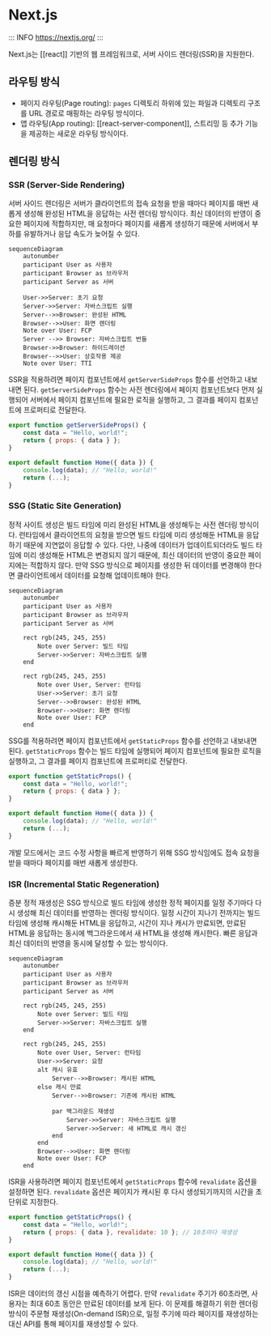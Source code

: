 # Next.js

::: INFO
https://nextjs.org/
:::

Next.js는 [[react]] 기반의 웹 프레임워크로, 서버 사이드 렌더링(SSR)을 지원한다.

## 라우팅 방식

- 페이지 라우팅(Page routing): `pages` 디렉토리 하위에 있는 파일과 디렉토리 구조를 URL 경로로 매핑하는 라우팅 방식이다.
- 앱 라우팅(App routing): [[react-server-component]], 스트리밍 등 추가 기능을 제공하는 새로운 라우팅 방식이다.

## 렌더링 방식

### SSR (Server-Side Rendering)

서버 사이드 렌더링은 서버가 클라이언트의 접속 요청을 받을 때마다 페이지를 매번 새롭게 생성해 완성된 HTML을 응답하는 사전 렌더링 방식이다. 최신 데이터의 반영이 중요한 페이지에 적합하지만, 매 요청마다 페이지를 새롭게 생성하기 때문에 서버에서 부하를 유발하거나 응답 속도가 늦어질 수 있다.

```mermaid
sequenceDiagram
    autonumber
    participant User as 사용자
    participant Browser as 브라우저
    participant Server as 서버

    User->>Server: 초기 요청
    Server->>Server: 자바스크립트 실행
    Server-->>Browser: 완성된 HTML
    Browser-->>User: 화면 렌더링
    Note over User: FCP
    Server -->> Browser: 자바스크립트 번들
    Browser->>Browser: 하이드레이션
    Browser-->>User: 상호작용 제공
    Note over User: TTI
```

SSR을 적용하려면 페이지 컴포넌트에서 `getServerSideProps` 함수를 선언하고 내보내면 된다. `getServerSideProps` 함수는 사전 렌더링에서 페이지 컴포넌트보다 먼저 실행되어 서버에서 페이지 컴포넌트에 필요한 로직을 실행하고, 그 결과를 페이지 컴포넌트에 프로퍼티로 전달한다.

```javascript
export function getServerSideProps() {
    const data = "Hello, world!";
    return { props: { data } };
}

export default function Home({ data }) {
    console.log(data); // "Hello, world!"
    return (...);
}
```

### SSG (Static Site Generation)

정적 사이트 생성은 빌드 타임에 미리 완성된 HTML을 생성해두는 사전 렌더링 방식이다. 런타임에서 클라이언트의 요청을 받으면 빌드 타임에 미리 생성해둔 HTML을 응답하기 때문에 지연없이 응답할 수 있다. 다만, 나중에 데이터가 업데이트되더라도 빌드 타임에 미리 생성해둔 HTML은 변경되지 않기 때문에, 최신 데이터의 반영이 중요한 페이지에는 적합하지 않다. 만약 SSG 방식으로 페이지를 생성한 뒤 데이터를 변경해야 한다면 클라이언트에서 데이터를 요청해 업데이트해야 한다.

```mermaid
sequenceDiagram
    autonumber
    participant User as 사용자
    participant Browser as 브라우저
    participant Server as 서버

    rect rgb(245, 245, 255)
        Note over Server: 빌드 타임
        Server->>Server: 자바스크립트 실행
    end

    rect rgb(245, 245, 255)
        Note over User, Server: 런타임
        User->>Server: 초기 요청
        Server-->>Browser: 완성된 HTML
        Browser-->>User: 화면 렌더링
        Note over User: FCP
    end
```

SSG를 적용하려면 페이지 컴포넌트에서 `getStaticProps` 함수를 선언하고 내보내면 된다. `getStaticProps` 함수는 빌드 타임에 실행되어 페이지 컴포넌트에 필요한 로직을 실행하고, 그 결과를 페이지 컴포넌트에 프로퍼티로 전달한다.

```javascript
export function getStaticProps() {
    const data = "Hello, world!";
    return { props: { data } };
}

export default function Home({ data }) {
    console.log(data); // "Hello, world!"
    return (...);
}
```

개발 모드에서는 코드 수정 사항을 빠르게 반영하기 위해 SSG 방식임에도 접속 요청을 받을 때마다 페이지를 매번 새롭게 생성한다.

### ISR (Incremental Static Regeneration)

증분 정적 재생성은 SSG 방식으로 빌드 타임에 생성한 정적 페이지를 일정 주기마다 다시 생성해 최신 데이터를 반영하는 렌더링 방식이다. 일정 시간이 지나기 전까지는 빌드 타임에 생성해 캐시해둔 HTML을 응답하고, 시간이 지나 캐시가 만료되면, 만료된 HTML을 응답하는 동시에 백그라운드에서 새 HTML을 생성해 캐시한다. 빠른 응답과 최신 데이터의 반영을 동시에 달성할 수 있는 방식이다.

```mermaid
sequenceDiagram
    autonumber
    participant User as 사용자
    participant Browser as 브라우저
    participant Server as 서버

    rect rgb(245, 245, 255)
        Note over Server: 빌드 타임
        Server->>Server: 자바스크립트 실행
    end

    rect rgb(245, 245, 255)
        Note over User, Server: 런타임
        User->>Server: 요청
        alt 캐시 유효
            Server-->>Browser: 캐시된 HTML
        else 캐시 만료
            Server-->>Browser: 기존에 캐시된 HTML

            par 백그라운드 재생성
                Server->>Server: 자바스크립트 실행
                Server->>Server: 새 HTML로 캐시 갱신
            end
        end
        Browser-->>User: 화면 렌더링
        Note over User: FCP
    end
```

ISR을 사용하려면 페이지 컴포넌트에서 `getStaticProps` 함수에 `revalidate` 옵션을 설정하면 된다. `revalidate` 옵션은 페이지가 캐시된 후 다시 생성되기까지의 시간을 초 단위로 지정한다.

```javascript
export function getStaticProps() {
    const data = "Hello, world!";
    return { props: { data }, revalidate: 10 }; // 10초마다 재생성
}

export default function Home({ data }) {
    console.log(data); // "Hello, world!"
    return (...);
}
```

ISR은 데이터의 갱신 시점을 예측하기 어렵다. 만약 `revalidate` 주기가 60초라면, 사용자는 최대 60초 동안은 만료된 데이터를 보게 된다. 이 문제를 해결하기 위한 렌더링 방식이 주문형 재생성(On-demand ISR)으로, 일정 주기에 따라 페이지를 재생성하는 대신 API를 통해 페이지를 재생성할 수 있다.

